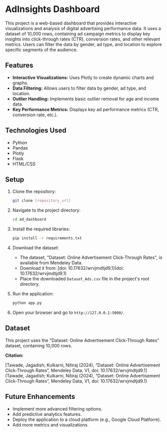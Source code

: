 # AdInsights Dashboard

This project is a web-based dashboard that provides interactive visualizations and analysis of digital advertising performance data. It uses a dataset of 10,000 rows, containing ad campaign metrics to display key insights into click-through rates (CTR), conversion rates, and other relevant metrics. Users can filter the data by gender, ad type, and location to explore specific segments of the audience.

## Features

* **Interactive Visualizations:** Uses Plotly to create dynamic charts and graphs.
* **Data Filtering:** Allows users to filter data by gender, ad type, and location.
* **Outlier Handling:** Implements basic outlier removal for age and income data.
* **Key Performance Metrics:** Displays key ad performance metrics (CTR, conversion rate, etc.).

## Technologies Used

* Python
* Pandas
* Plotly
* Flask
* HTML/CSS

## Setup

1.  Clone the repository:

    ```bash
    git clone [repository_url]
    ```

2.  Navigate to the project directory:

    ```bash
    cd ad_dashboard
    ```

3.  Install the required libraries:

    ```bash
    pip install -r requirements.txt
    ```

4.  Download the dataset:

    * The dataset, "Dataset: Online Advertisement Click-Through Rates", is available from Mendeley Data.
    * Download it from: [doi: 10.17632/wrvjmdtjd9.1](doi: 10.17632/wrvjmdtjd9.1)
    * Place the downloaded `Dataset_Ads.csv` file in the project's root directory.

5.  Run the application:

    ```bash
    python app.py
    ```

6.  Open your browser and go to `http://127.0.0.1:5000/`.

## Dataset

This project uses the "Dataset: Online Advertisement Click-Through Rates" dataset, containing 10,000 rows.

**Citation:**

[Tawade, Jagadish; Kulkarni, Nitiraj (2024), “Dataset: Online Advertisement Click-Through Rates”, Mendeley Data, V1, doi: 10.17632/wrvjmdtjd9.1](Tawade, Jagadish; Kulkarni, Nitiraj (2024), “Dataset: Online Advertisement Click-Through Rates”, Mendeley Data, V1, doi: 10.17632/wrvjmdtjd9.1)

## Future Enhancements

* Implement more advanced filtering options.
* Add predictive analytics features.
* Deploy the application to a cloud platform (e.g., Google Cloud Platform).
* Add more metrics and visualizations.
